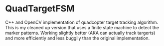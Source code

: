 # QuadTargetFSM
C++ and OpenCV implementation of quadcopter target tracking algorithm.
This is my cleaned up version that uses a finite state machine to detect the
marker patterns. Working slightly better (AKA can actually track targerts)
and more efficiently and less buggily than the original implementation.
